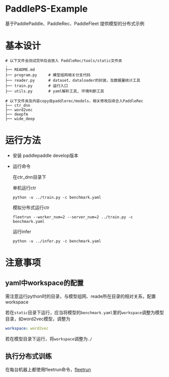 # PaddlePS-Example
基于PaddlePaddle、PaddleRec、PaddleFleet 提供模型的分布式示例


# 基本设计
```shell
# 以下文件会测试完毕后会放入 PaddleRec/tools/static文件夹
.
├── README.md
├── program.py     # 模型组网相关分支代码
├── reader.py      # dataset、dataloader的封装，及数据量统计工具
├── train.py       # 运行入口
├── utils.py       # yaml解析工具, 环境判断工具
```

```shell
# 以下文件夹及内容copy自paddlerec/models，相关修改后续合入PaddleRec  
├── ctr_dnn        
├── word2vec       
├── deepfm
├── wide_deep
```


# 运行方法

- 安装 paddlepaddle develop版本

- 运行命令

    在ctr_dnn目录下

    单机运行ctr

    ```shell
    python -u ../train.py -c benchmark.yaml
    ```

    模拟分布式运行ctr

    ```shell
    fleetrun --worker_num=2 --server_num=2 ../train.py -c benchmark.yaml
    ```

    运行infer

    ```shell
    python -u ../infer.py -c benchmark.yaml
    ```

# 注意事项

## yaml中workspace的配置

需注意运行python时的目录，与模型组网、reade所在目录的相对关系，配置workspace

若在`static`目录下运行，应当将模型的`benchmark.yaml`里的`workspace`调整为模型目录，如word2vec模型，调整为

```yaml
workspace: word2vec
```

若在模型目录下运行，将`workspace`调整为`./`

## 执行分布式训练

在每台机器上都使用fleetrun命令，[fleetrun](https://github.com/PaddlePaddle/FleetX/blob/develop/docs/source/paddle_fleet_rst/fleetrun_usage_cn.rst)